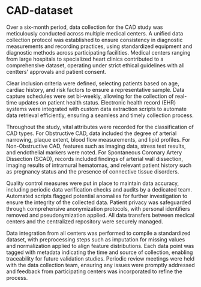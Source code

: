# CAD-dataset
Over a six-month period, data collection for the CAD study was meticulously conducted across multiple medical centers. A unified data collection protocol was established to ensure consistency in diagnostic measurements and recording practices, using standardized equipment and diagnostic methods across participating facilities. Medical centers ranging from large hospitals to specialized heart clinics contributed to a comprehensive dataset, operating under strict ethical guidelines with all centters' approvals and patient consent.

Clear inclusion criteria were defined, selecting patients based on age, cardiac history, and risk factors to ensure a representative sample. Data capture schedules were set bi-weekly, allowing for the collection of real-time updates on patient health status. Electronic health record (EHR) systems were integrated with custom data extraction scripts to automate data retrieval efficiently, ensuring a seamless and timely collection process.

Throughout the study, vital attributes were recorded for the classification of CAD types. For Obstructive CAD, data included the degree of arterial narrowing, plaque extent, blood flow measurements, and lipid profiles. For Non-Obstructive CAD, features such as imaging data, stress test results, and endothelial markers were noted. For Spontaneous Coronary Artery Dissection (SCAD), records included findings of arterial wall dissection, imaging results of intramural hematomas, and relevant patient history such as pregnancy status and the presence of connective tissue disorders.

Quality control measures were put in place to maintain data accuracy, including periodic data verification checks and audits by a dedicated team. Automated scripts flagged potential anomalies for further investigation to ensure the integrity of the collected data. Patient privacy was safeguarded through comprehensive anonymization protocols, with personal identifiers removed and pseudonymization applied. All data transfers between medical centers and the centralized repository were securely managed.

Data integration from all centers was performed to compile a standardized dataset, with preprocessing steps such as imputation for missing values and normalization applied to align feature distributions. Each data point was tagged with metadata indicating the time and source of collection, enabling traceability for future validation studies. Periodic review meetings were held with the data collection team, ensuring any issues were promptly addressed and feedback from participating centers was incorporated to refine the process.
